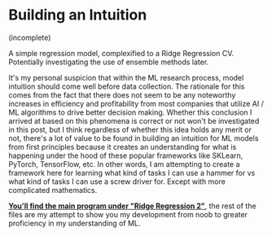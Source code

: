 <h1><b>Building an Intuition</b></h1> 

(incomplete)

A simple regression model, complexified to a Ridge Regression CV. Potentially investigating the use of ensemble methods later.

It's my personal suspicion that within the ML research process, model intuition should come well before data collection. The rationale for this comes from the fact that there does not seem to be any noteworthy increases in efficiency and profitability from most companies that utilize AI / ML algorithms to drive better decision making. Whether this conclusion I arrived at based on this phenomena is correct or not won't be investigated in this post, but I think regardless of whether this idea holds any merit or not, there's a lot of value to be found in building an intuition for ML models from first principles because it creates an understanding for what is happening under the hood of these popular frameworks like SKLearn, PyTorch, TensorFlow, etc. In other words, I am attempting to create a framework here for learning what kind of tasks I can use a hammer for vs what kind of tasks I can use a screw driver for. Except with more complicated mathematics. 

<b><u>You'll find the main program under "Ridge Regression 2"</u></b>, the rest of the files are my attempt to show you my development from noob to greater proficiency in my understanding of ML.
